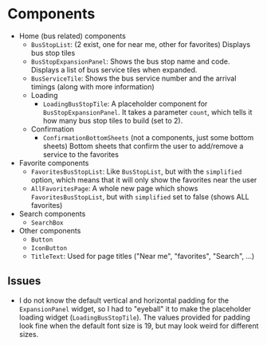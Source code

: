 # Components
- Home (bus related) components
  - `BusStopList`: (2 exist, one for near me, other for favorites) Displays bus stop tiles
  - `BusStopExpansionPanel`: Shows the bus stop name and code. Displays a list of bus service tiles when expanded.
  - `BusServiceTile`: Shows the bus service number and the arrival timings (along with more information)
  - Loading
    - `LoadingBusStopTile`: A placeholder component for `BusStopExpansionPanel`. It takes a parameter `count`, which tells it how many bus stop tiles to build (set to 2).
  - Confirmation
    - `ConfirmationBottomSheets` (not a components, just some bottom sheets) Bottom sheets that confirm the user to add/remove a service to the favorites
- Favorite components
  - `FavoritesBusStopList`: Like `BusStopList`, but with the `simplified` option, which means that it will only show the favorites near the user
  - `AllFavoritesPage`: A whole new page which shows `FavoritesBusStopList`, but with `simplified` set to false (shows ALL favorites)
- Search components
  - `SearchBox`
- Other components
  - `Button`
  - `IconButton`
  - `TitleText`: Used for page titles ("Near me", "favorites", "Search", ...)



## Issues
- I do not know the default vertical and horizontal padding for the `ExpansionPanel` widget, so I had to "eyeball" it to make the placeholder loading widget (`LoadingBusStopTile`). The values provided for padding look fine when the default font size is 19, but may look weird for different sizes.